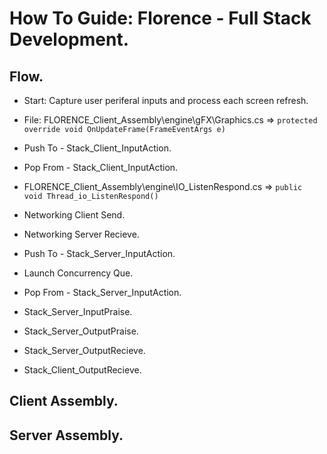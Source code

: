 # How To Guide: Florence - Full Stack Development.

## Flow.
- Start: Capture user periferal inputs and process each screen refresh.

- File: FLORENCE_Client_Assembly\engine\gFX\Graphics.cs => ```protected override void OnUpdateFrame(FrameEventArgs e)```

- Push To - Stack_Client_InputAction.

- Pop From - Stack_Client_InputAction.

- FLORENCE_Client_Assembly\engine\IO_ListenRespond.cs => ```public void Thread_io_ListenRespond()```

- Networking Client Send.

- Networking Server Recieve.

- Push To - Stack_Server_InputAction.

- Launch Concurrency Que.

- Pop From - Stack_Server_InputAction.

  
- Stack_Server_InputPraise.
- Stack_Server_OutputPraise.
- Stack_Server_OutputRecieve.
- Stack_Client_OutputRecieve.

## Client Assembly.

## Server Assembly.
